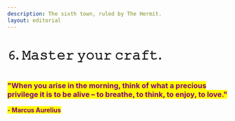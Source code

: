 ```yaml
---
description: The sixth town, ruled by The Hermit.
layout: editorial
---
```


# 𝟼. 𝙼𝚊𝚜𝚝𝚎𝚛 𝚢𝚘𝚞𝚛 𝚌𝚛𝚊𝚏𝚝.

<figure><img src="../../../../../../.gitbook/assets/pexels-btgl-♡-9570550.jpg" alt=""><figcaption></figcaption></figure>

### <mark style="color:purple;">**"When you arise in the morning, think of what a precious privilege it is to be alive – to breathe, to think, to enjoy, to love."**</mark>

&#x20;                                                                                       <mark style="color:purple;">**- Marcus Aurelius**</mark>
